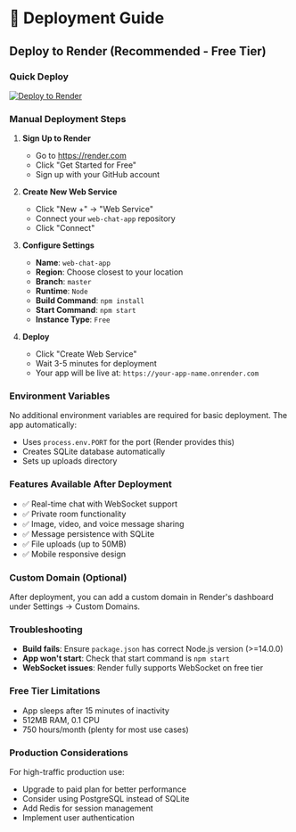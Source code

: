 # 🚀 Deployment Guide

## Deploy to Render (Recommended - Free Tier)

### Quick Deploy
[![Deploy to Render](https://render.com/images/deploy-to-render-button.svg)](https://render.com/deploy)

### Manual Deployment Steps

1. **Sign Up to Render**
   - Go to https://render.com
   - Click "Get Started for Free"
   - Sign up with your GitHub account

2. **Create New Web Service**
   - Click "New +" → "Web Service"
   - Connect your `web-chat-app` repository
   - Click "Connect"

3. **Configure Settings**
   - **Name**: `web-chat-app`
   - **Region**: Choose closest to your location
   - **Branch**: `master`
   - **Runtime**: `Node`
   - **Build Command**: `npm install`
   - **Start Command**: `npm start`
   - **Instance Type**: `Free`

4. **Deploy**
   - Click "Create Web Service"
   - Wait 3-5 minutes for deployment
   - Your app will be live at: `https://your-app-name.onrender.com`

### Environment Variables
No additional environment variables are required for basic deployment. The app automatically:
- Uses `process.env.PORT` for the port (Render provides this)
- Creates SQLite database automatically
- Sets up uploads directory

### Features Available After Deployment
- ✅ Real-time chat with WebSocket support
- ✅ Private room functionality
- ✅ Image, video, and voice message sharing
- ✅ Message persistence with SQLite
- ✅ File uploads (up to 50MB)
- ✅ Mobile responsive design

### Custom Domain (Optional)
After deployment, you can add a custom domain in Render's dashboard under Settings → Custom Domains.

### Troubleshooting
- **Build fails**: Ensure `package.json` has correct Node.js version (>=14.0.0)
- **App won't start**: Check that start command is `npm start`
- **WebSocket issues**: Render fully supports WebSocket on free tier

### Free Tier Limitations
- App sleeps after 15 minutes of inactivity
- 512MB RAM, 0.1 CPU
- 750 hours/month (plenty for most use cases)

### Production Considerations
For high-traffic production use:
- Upgrade to paid plan for better performance
- Consider using PostgreSQL instead of SQLite
- Add Redis for session management
- Implement user authentication
